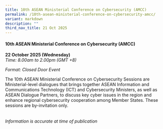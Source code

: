 ```yaml
---
title: 10th ASEAN Ministerial Conference on Cybersecurity (AMCC)
permalink: /10th-asean-ministerial-conference-on-cybersecurity-amcc/
variant: markdown
description: ""
third_nav_title: 21 Oct 2025
---
```

#### **10th ASEAN Ministerial Conference on Cybersecurity (AMCC)**

**22 October 2025 (Wednesday)**  
*Time: 8.00am to 2.00pm (GMT +8)*

*Format: Closed Door Event*

The 10th ASEAN Ministerial Conference on Cybersecurity Sessions are Ministerial-level dialogues that brings together ASEAN Information and Communications Technology (ICT) and Cybersecurity Ministers, as well as ASEAN Dialogue Partners, to discuss key cyber issues in the region and enhance regional cybersecurity cooperation among Member States. These sessions are by-invitation only.
<br><br><br>
*Information is accurate at time of publication*
